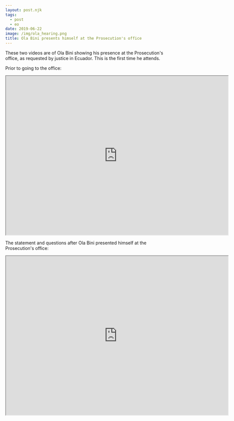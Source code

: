 ```yaml
---
layout: post.njk
tags:
  - post
  - eo
date: 2019-06-22
image: /img/ola_hearing.png
title: Ola Bini presents himself at the Prosecution's office
---
```

These two videos are of Ola Bini showing his presence at the Prosecution's office, as requested by justice in Ecuador. This is the first time he attends.

Prior to going to the office:
<center><iframe width="700" height="500"
src="https://archive.org/details/Ola21JuneVideo1_201906">
</iframe></center>

The statement and questions after Ola Bini presented himself at the Prosecution's office:
<center><iframe width="700" height="500"
src="https://archive.org/details/signatures_freeolabini_Ola2">
</iframe></center>

